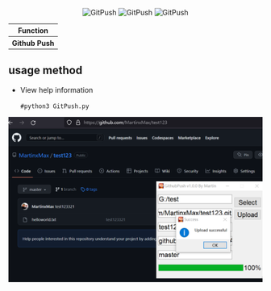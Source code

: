 <div align="center">
<p align="center">
 <img title="GitPush" src='https://img.shields.io/badge/GitPush-1.0.0-brightgreen.svg' />
 <img title="GitPush" src='https://img.shields.io/badge/Python-3.9-yellow.svg' />
 <img title="GitPush" src='https://img.shields.io/static/v1?label=Author&message=@Martin&color=red'/>
 </p>
   
 <table>
      <tr>
          <th>Function</th>
      </tr>
      <tr>
        <th>Github Push</th>
      </tr>
    </table>
</div>

## usage method

  * View help information

      ```#python3 GitPush.py ```
      
![图片名称](./PT/help.png)  
 
